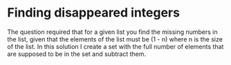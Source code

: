 # Finding disappeared integers

The question required that for a given list you find the missing numbers in the list, given that the elements of the list must be (1 - n) where n is the size of the list.
In this solution I create a set with the full number of elements that are supposed to be in the set and subtract them.
